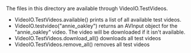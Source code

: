 The files in this directory are available through VideoIO.TestVideos.

* VideoIO.TestVideos.available() prints a list of all available test videos.
* VideoIO.testvideo("annie_oakley") returns an AVInput object for the 
  "annie_oakley" video.  The video will be downloaded if it isn't available.
* VideoIO.TestVideos.download_all() downloads all test videos
* VideoIO.TestVideos.remove_all() removes all test videos
